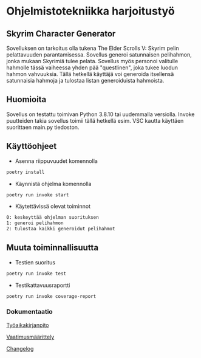 # Ohjelmistotekniikka harjoitustyö
## Skyrim Character Generator

Sovelluksen on tarkoitus olla tukena The Elder Scrolls V: Skyrim pelin pelattavuuden parantamisessa. Sovellus generoi satunnaisen pelihahmon, jonka mukaan Skyrimiä tulee pelata. Sovellus myös personoi valitulle hahmolle tässä vaiheessa yhden pää "questlinen", joka tukee luodun hahmon vahvuuksia. Tällä hetkellä käyttäjä voi generoida itsellensä satunnaisia hahmoja ja tulostaa listan generoiduista hahmoista.

## Huomioita
Sovellus on testattu toimivan Python 3.8.10 tai uudemmalla versiolla. Invoke puutteiden takia sovellus toimii tällä hetkellä esim. VSC kautta käyttäen suorittaen main.py tiedoston.

## Käyttöohjeet

- Asenna riippuvuudet komennolla

```bash
poetry install
```
- Käynnistä ohjelma komennolla

```bash
poetry run invoke start
```

- Käytettävissä olevat toiminnot

```bash
0: keskeyttää ohjelman suorituksen
1: generoi pelihahmon
2: tulostaa kaikki generoidut pelihahmot
```

## Muuta toiminnallisuutta

- Testien suoritus

```bash
poetry run invoke test
```
- Testikattavuusraportti

```bash
poetry run invoke coverage-report
```

### Dokumentaatio
[Työaikakirjanpito](https://github.com/sampsaol/ot-harjoitustyo/blob/7494ab5213f6d2eb892a2f86868066a86a321603/dokumentaatio/tyoaikakirjanpito.md)

[Vaatimusmäärittely](https://github.com/sampsaol/ot-harjoitustyo/blob/7494ab5213f6d2eb892a2f86868066a86a321603/dokumentaatio/vaatimusmaarittely.md)

[Changelog](https://github.com/sampsaol/ot-harjoitustyo/blob/b9cbd1449272c7199f55b92a3e5d61c5af15f5c6/dokumentaatio/changelog.md)


